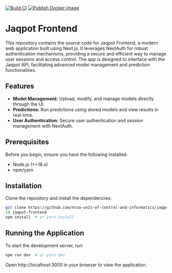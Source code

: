 [![Build CI](https://github.com/ntua-unit-of-control-and-informatics/jaqpot-frontend/actions/workflows/build.yml/badge.svg)](https://github.com/ntua-unit-of-control-and-informatics/jaqpot-frontend/actions/workflows/build.yml) [![Publish Docker image](https://github.com/ntua-unit-of-control-and-informatics/jaqpot-frontend/actions/workflows/publish.yml/badge.svg)](https://github.com/ntua-unit-of-control-and-informatics/jaqpot-frontend/actions/workflows/publish.yml)

# Jaqpot Frontend

This repository contains the source code for Jaqpot Frontend, a modern web application built using Next.js. It leverages NextAuth for robust authentication mechanisms, providing a secure and efficient way to manage user sessions and access control. The app is designed to interface with the Jaqpot API, facilitating advanced model management and prediction functionalities.

## Features

- **Model Management:** Upload, modify, and manage models directly through the UI.
- **Predictions:** Run predictions using stored models and view results in real-time.
- **User Authentication:** Secure user authentication and session management with NextAuth.

## Prerequisites

Before you begin, ensure you have the following installed:
- Node.js (>=18.x)
- npm/yarn

## Installation

Clone the repository and install the dependencies:

```bash
git clone https://github.com/ntua-unit-of-control-and-informatics/jaqpot-frontend.git
cd jaqpot-frontend
npm install  # or yarn install
```

## Running the Application

To start the development server, run:

```bash
npm run dev  # or yarn dev
```

Open http://localhost:3000 in your browser to view the application.




